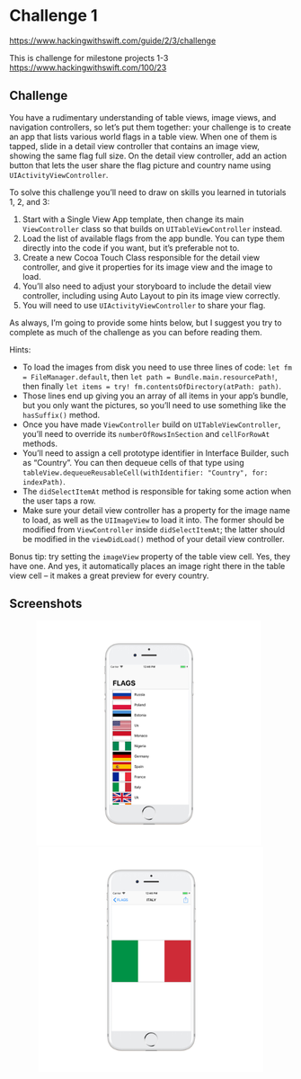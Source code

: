 # Challenge 1

https://www.hackingwithswift.com/guide/2/3/challenge

This is challenge for milestone projects 1-3 https://www.hackingwithswift.com/100/23

## Challenge

You have a rudimentary understanding of table views, image views, and navigation controllers, so let’s put them together: your challenge is to create an app that lists various world flags in a table view. When one of them is tapped, slide in a detail view controller that contains an image view, showing the same flag full size. On the detail view controller, add an action button that lets the user share the flag picture and country name using ```UIActivityViewController```.

To solve this challenge you’ll need to draw on skills you learned in tutorials 1, 2, and 3:

1. Start with a Single View App template, then change its main ```ViewController``` class so that builds on ```UITableViewController``` instead.
2. Load the list of available flags from the app bundle. You can type them directly into the code if you want, but it’s preferable not to.
3. Create a new Cocoa Touch Class responsible for the detail view controller, and give it properties for its image view and the image to load.
4. You’ll also need to adjust your storyboard to include the detail view controller, including using Auto Layout to pin its image view correctly.
5. You will need to use ```UIActivityViewController``` to share your flag.

As always, I’m going to provide some hints below, but I suggest you try to complete as much of the challenge as you can before reading them.

Hints:

- To load the images from disk you need to use three lines of code: ```let fm = FileManager.default```, then ```let path = Bundle.main.resourcePath!```, then finally ```let items = try! fm.contentsOfDirectory(atPath: path)```.
- Those lines end up giving you an array of all items in your app’s bundle, but you only want the pictures, so you’ll need to use something like the ```hasSuffix()``` method.
- Once you have made ```ViewController``` build on ```UITableViewController```, you’ll need to override its ```numberOfRowsInSection``` and ```cellForRowAt``` methods.
- You’ll need to assign a cell prototype identifier in Interface Builder, such as “Country”. You can then dequeue cells of that type using ```tableView.dequeueReusableCell(withIdentifier: "Country", for: indexPath)```.
- The ```didSelectItemAt``` method is responsible for taking some action when the user taps a row.
- Make sure your detail view controller has a property for the image name to load, as well as the ```UIImageView``` to load it into. The former should be modified from ```ViewController``` inside ```didSelectItemAt```; the latter should be modified in the ```viewDidLoad()``` method of your detail view controller.

Bonus tip: try setting the ```imageView``` property of the table view cell. Yes, they have one. And yes, it automatically places an image right there in the table view cell – it makes a great preview for every country.

## Screenshots

<p align="center">
<img src="screenshots/screen01.png" width="400"  title="Challenge 1">&nbsp;&nbsp;<img src="screenshots/screen02.png" width="400" title="Challenge 1">
</p>
